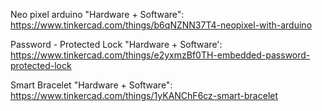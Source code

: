 Neo pixel arduino "Hardware + Software": https://www.tinkercad.com/things/b6qNZNN37T4-neopixel-with-arduino

Password - Protected Lock "Hardware + Software': https://www.tinkercad.com/things/e2yxmzBf0TH-embedded-password-protected-lock

Smart Bracelet "Hardware + Software": https://www.tinkercad.com/things/1yKANChF6cz-smart-bracelet
